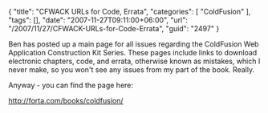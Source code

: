 {
	"title": "CFWACK URLs for Code, Errata",
	"categories": [
		"ColdFusion"
	],
	"tags": [],
	"date": "2007-11-27T09:11:00+06:00",
	"url": "/2007/11/27/CFWACK-URLs-for-Code-Errata",
	"guid": "2497"
}

Ben has posted up a main page for all issues regarding the ColdFusion Web Application Construction Kit Series. These pages include links to download electronic chapters, code, and errata, otherwise known as mistakes, which I never make, so you won't see any issues from my part of the book. Really.

Anyway - you can find the page here:

<a href="http://forta.com/books/coldfusion/">http://forta.com/books/coldfusion/</a>